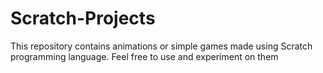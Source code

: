 # Scratch-Projects
This repository contains animations or simple games made using Scratch programming language.
Feel free to use and experiment on them
